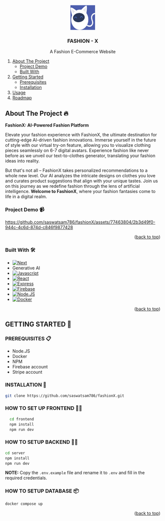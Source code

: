 <!-- Improved compatibility of back to top link: See: https://github.com/saswatsam786/fashionX/pull/73 -->

<a name="readme-top"></a>

<!--
*** Thanks for checking out the Best-README-Template. If you have a suggestion
*** That would make this better, please fork the repo and create a pull request
*** or simply open an issue with the tag "enhancement".
*** Don't forget to give the project a star!
*** Thanks again! Now go create something AMAZING! :D
-->

<!-- PROJECT SHIELDS -->
<!--
*** I'm using markdown "reference style" links for readability.
*** Reference links are enclosed in brackets [ ] instead of parentheses ( ).
*** See the bottom of this document for the declaration of the reference variables
*** for contributors-url, forks-url, etc. This is an optional, concise syntax you may use.
*** https://www.markdownguide.org/basic-syntax/#reference-style-links
-->

<!-- PROJECT LOGO -->
<br />
<div align="center">
  <a href="https://github.com/saswatsam786/fashionX">
    <img src="./frontend/public/icon.jpg" alt="Logo" width="80" height="80">
  </a>

  <h3 align="center">FASHION - X</h3>

  <p align="center">
    A Fashion E-Commerce Website
  </p>
</div>

  <ol>
    <li>
      <a href="#about-the-project">About The Project</a>
      <ul>
        <li><a href="#project-demo">Project Demo</a></li>
      </ul>
      <ul>
        <li><a href="#built-with">Built With</a></li>
      </ul>
    </li>
    <li>
      <a href="#getting-started">Getting Started</a>
      <ul>
        <li><a href="#prerequisites">Prerequisites</a></li>
        <li><a href="#installation">Installation</a></li>
      </ul>
    </li>
    <li><a href="#usage">Usage</a></li>
    <li><a href="#roadmap">Roadmap</a></li>
  </ol>

<!-- ABOUT THE PROJECT -->

## About The Project 🔥

**FashionX: AI-Powered Fashion Platform**

Elevate your fashion experience with FashionX, the ultimate destination for cutting-edge AI-driven fashion innovations. Immerse yourself in the future of style with our virtual try-on feature, allowing you to visualize clothing pieces seamlessly on 6-7 digital avatars. Experience fashion like never before as we unveil our text-to-clothes generator, translating your fashion ideas into reality.

But that's not all – FashionX takes personalized recommendations to a whole new level. Our AI analyzes the intricate designs on clothes you love and curates product suggestions that align with your unique tastes. Join us on this journey as we redefine fashion through the lens of artificial intelligence. **Welcome to FashionX**, where your fashion fantasies come to life in a digital realm.

### Project Demo 📹



https://github.com/saswatsam786/fashionX/assets/77463804/2b3d49f0-944c-4c6d-874d-c846f9877428


<p align="right">(<a href="#readme-top">back to top</a>)</p>

### Built With 🛠️

- [![Next][Next.js]][Next-url]
- Generative AI
- [![Javascript][javascript-url]][javascript-url]
- [![React][React.js]][React-url]
- [![Express][express-url]][express-url]
- [![Firebase][firebase-url]][firebase-url]
- [![Node.JS][Nodejs-url]][NodeJS-url]
- [![Docker][docker-url]][docker-url]

<p align="right">(<a href="#readme-top">back to top</a>)</p>

## GETTING STARTED 🚀

### PREREQUISITES 📋

- Node.JS
- Docker
- NPM
- Firebase account
- Stripe account


### INSTALLATION 🔧


```sh
git clone https://github.com/saswatsam786/fashionX.git
```

### HOW TO SET UP FRONTEND 👩‍💻

```sh
  cd frontend
  npm install
  npm run dev
```

### HOW TO SETUP BACKEND 👨‍💻

```sh
cd server
npm install
npm run dev
```

**NOTE:** Copy the `.env.example` file and rename it to `.env` and fill in the required credentials.


### HOW TO SETUP DATABASE 📦

```sh
docker compose up
```

<p align="right">(<a href="#readme-top">back to top</a>)</p>

<!-- MARKDOWN LINKS & IMAGES -->
<!-- https://www.markdownguide.org/basic-syntax/#reference-style-links -->

[contributors-shield]: https://img.shields.io/github/contributors/saswatsam786/fashionX.svg?style=for-the-badge
[contributors-url]: https://github.com/saswatsam786/fashionX/graphs/contributors
[forks-shield]: https://img.shields.io/github/forks/saswatsam786/fashionX.svg?style=for-the-badge
[forks-url]: https://github.com/saswatsam786/fashionX/network/members
[stars-shield]: https://img.shields.io/github/stars/saswatsam786/fashionX.svg?style=for-the-badge
[stars-url]: https://github.com/saswatsam786/fashionX/stargazers
[issues-shield]: https://img.shields.io/github/issues/saswatsam786/fashionX.svg?style=for-the-badge
[issues-url]: https://github.com/saswatsam786/fashionX/issues
[license-shield]: https://img.shields.io/github/license/saswatsam786/fashionX.svg?style=for-the-badge
[license-url]: https://github.com/saswatsam786/fashionX/blob/master/LICENSE.txt
[linkedin-shield]: https://img.shields.io/badge/-LinkedIn-black.svg?style=for-the-badge&logo=linkedin&colorB=555
[linkedin-url]: https://linkedin.com/in/othneildrew
[product-screenshot]: images/screenshot.png
[Next.js]: https://img.shields.io/badge/next.js-000000?style=for-the-badge&logo=nextdotjs&logoColor=white
[Next-url]: https://nextjs.org/
[React.js]: https://img.shields.io/badge/React-20232A?style=for-the-badge&logo=react&logoColor=61DAFB
[React-url]: https://reactjs.org/
[Vue.js]: https://img.shields.io/badge/Vue.js-35495E?style=for-the-badge&logo=vuedotjs&logoColor=4FC08D
[Vue-url]: https://vuejs.org/
[Angular.io]: https://img.shields.io/badge/Angular-DD0031?style=for-the-badge&logo=angular&logoColor=white
[Angular-url]: https://angular.io/
[Svelte.dev]: https://img.shields.io/badge/Svelte-4A4A55?style=for-the-badge&logo=svelte&logoColor=FF3E00
[Svelte-url]: https://svelte.dev/
[Laravel.com]: https://img.shields.io/badge/Laravel-FF2D20?style=for-the-badge&logo=laravel&logoColor=white
[Laravel-url]: https://laravel.com
[Bootstrap.com]: https://img.shields.io/badge/Bootstrap-563D7C?style=for-the-badge&logo=bootstrap&logoColor=white
[Bootstrap-url]: https://getbootstrap.com
[JQuery.com]: https://img.shields.io/badge/jQuery-0769AD?style=for-the-badge&logo=jquery&logoColor=white
[JQuery-url]: https://jquery.com
[Nodejs-url]: https://img.shields.io/badge/Node.js-43853D?style=for-the-badge&logo=node.js&logoColor=white
[javascript-url]: https://img.shields.io/badge/JavaScript-F7DF1E?style=for-the-badge&logo=JavaScript&logoColor=white
[css-url]: https://img.shields.io/badge/CSS3-1572B6?style=for-the-badge&logo=css3&logoColor=white
[express-url]: https://img.shields.io/badge/Express.js-404D59?style=for-the-badge
[firebase-url]: https://img.shields.io/badge/Firebase-039BE5?style=for-the-badge&logo=Firebase&logoColor=white
[docker-url]: https://img.shields.io/badge/docker-%230db7ed.svg?style=for-the-badge&logo=docker&logoColor=white
